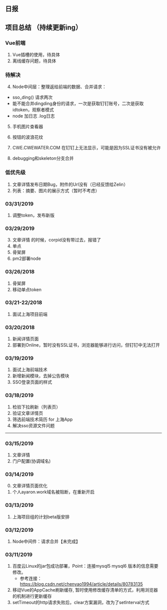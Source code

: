 ## 日报

## 项目总结 （持续更新ing）
### Vue前端
1. Vue插槽的使用，待具体
2. 离线缓存问题，待具体

### 待解决
4. Node中间层：整理返给前端的数据、合并请求：
  - sso_ding() 请求两次
  - 能不能合并dingding身份的请求，一次是获取钉钉账号，二次是获取idtoken，观察者模式
  - node 加日志 .log日志
5. 手机图片查看器

8. 按钮的波浪花纹
10. CWE.CWEWATER.COM 在钉钉上无法显示，可能是因为SSL证书没有被允许

0. debugging和skeleton分支合并


### 低优先级
1. 文章详情发布日期Bug，附件的Url没有（已经反馈给Zelin）
2. 列表：摘要、图片的展示方式（暂时不考虑）

### 03/31/2019
1. 调整token，发布新版

### 03/29/2019
3. 文章详情 的时候，corpid没有带过去，报错了
4. 单点
6. 骨架屏
1. pm2部署node

### 03/26/2018
1. 骨架屏
2. 移动单点token

### 03/21-22/2018
1. 面试上海项目前端

### 03/20/2018
1. 新闻详情页面
2. 部署到Online，暂时没有SSL证书，浏览器能够进行访问，但钉钉中无法打开

### 03/19/2019
1. 面试上海前端技术
2. 新增新闻模块，去掉公告模块
3. SSO登录页面的样式

### 03/18/2019
1. 检验下拉刷新（列表页）
2. 验证文章详情页
3. 筛选前端技术简历 for 上海App
4. 解决sso资源文件问题

------------------------------------------------------------------------------------
### 03/15/2019
1. 文章详情
2. 门户配置(协调域名)

### 03/14/2019
0. 文章详情页面优化
1. 个人ayaron.work域名被阻断，在重新开启

### 03/13/2019
1. 上海项目组的计划beta版安排 

### 03/12/2019
1. Node中间件：请求合并【未完成】

### 03/11/2019
1. 百度云Linux的jar包成功部署，Point：连接mysql5 mysql6 版本的信息需要修改。
    - 参考连接：https://blog.csdn.net/chenyao1994/article/details/80783135
2. 移动Vue的AppCache刷新缓存, 暂时使用修改缓存清单的方式，利用浏览器的机制进行更新缓存
3. setTimeout的http请求失败后，clear方案漏洞，改为了setInterval方式
